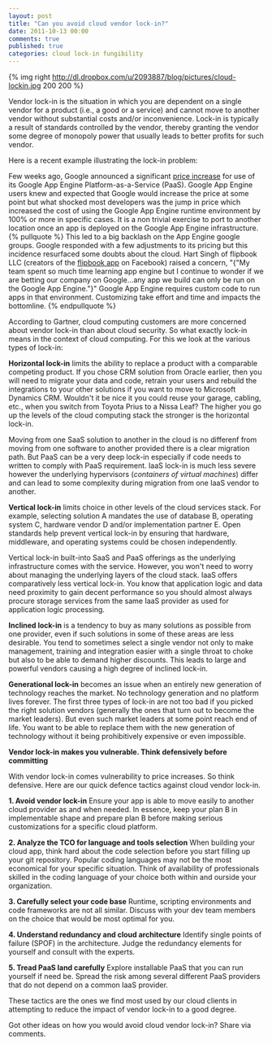 ```yaml
---
layout: post
title: "Can you avoid cloud vendor lock-in?"
date: 2011-10-13 00:00
comments: true
published: true
categories: cloud lock-in fungibility
---
```

{% img right http://dl.dropbox.com/u/2093887/blog/pictures/cloud-lockin.jpg 200 200 %}

Vendor lock-in is the situation in which you are dependent on a single vendor for a product (i.e., a good or a service) and cannot move to another vendor without substantial costs and/or inconvenience. Lock-in is typically a result of standards controlled by the vendor, thereby granting the vendor some degree of monopoly power that usually leads to better profits for such vendor.

Here is a recent example illustrating the lock-in problem: 

Few weeks ago, Google announced a significant [price increase](http://code.google.com/appengine/kb/postpreviewpricing.html) for use of its Google App Engine Platform-as-a-Service (PaaS). Google App Engine users knew and expected that Google would increase the price at some point but what shocked most developers was the jump in price which increased the cost of using the Google App Engine runtime environment by 100% or more in specific cases. It is a non trivial exercise to port to another location once an app is deployed on the Google App Engine infrastructure.
{% pullquote %}
This led to a big backlash on the App Engine google groups. Google responded with a few adjustments to its pricing but this incidence resurfaced some doubts about the cloud. Hart Singh of flipbook LLC (creators of the [flipbook app](http://apps.facebook.com/flipbookapp/) on Facebook) raised a concern, "{"My team spent so much time learning app engine but I continue to wonder if we are betting our company on Google...any app we build can only be run on the Google App Engine."}"
Google App Engine requires custom code to run apps in that environment. Customizing take effort and time and impacts the bottomline. 
{% endpullquote %}

<!--more-->

According to Gartner, cloud computing customers are more concerned about vendor lock-in than about cloud security. So what exactly lock-in means in the context of cloud computing. For this we look at the various types of lock-in:

**Horizontal lock-in** limits the ability to replace a product with a comparable competing product. If you chose CRM solution from Oracle earlier, then you will need to migrate your data and code, retrain your users and rebuild the integrations to your other solutions if you want to move to Microsoft Dynamics CRM. Wouldn't it be nice it you could reuse your garage, cabling, etc., when you switch from Toyota Prius to a Nissa Leaf? The higher you go up the levels of the cloud computing stack the stronger is the horizontal lock-in.

Moving from one SaaS solution to another in the cloud is no differenf from moving from one software to another provided there is a clear migration path. But PaaS can be a very deep lock-in especially if code needs to written to comply with PaaS requirement. IaaS lock-in is much less severe however the underlying hypervisors (_containers of virtual machines_) differ and can lead to some complexity during migration from one IaaS vendor to another.

**Vertical lock-in** limits choice in other levels of the cloud services stack. For example, selecting solution A mandates the use of database B, operating system C, hardware vendor D and/or implementation partner E.  Open standards help prevent vertical lock-in by ensuring that hardware, middleware, and operating systems could be chosen independently.  

Vertical lock-in built-into SaaS and PaaS offerings as the underlying infrastructure comes with the service. However, you won't need to worry about managing the underlying layers of the cloud stack. IaaS offers comparatively less vertical lock-in. You know that application logic and data need proximity to gain decent performance so you should almost always procure storage services from the same IaaS provider as used for application logic processing. 

**Inclined lock-in** is a tendency to buy as many solutions as possible from one provider, even if such solutions in some of these areas are less desirable. You tend to sometimes select a single vendor not only to make management, training and integration easier with a single throat to choke but also to be able to demand higher discounts. This leads to large and powerful vendors causing a high degree of inclined lock-in. 

**Generational lock-in** becomes an issue when an entirely new generation of technology reaches the market. No technology generation and no platform lives forever. The first three types of lock-in are not too bad if you picked the right solution vendors (generally the ones that turn out to become the market leaders). But even such market leaders at some point reach end of life. You want to be able to replace them with the new generation of technology without it being prohibitively expensive or even impossible.

**Vendor lock-in makes you vulnerable. Think defensively before committing**

With vendor lock-in comes vulnerability to price increases. So think defensive. Here are our quick defence tactics against cloud vendor lock-in.

**1. Avoid vendor lock-in** Ensure your app is able to move easily to another cloud provider as and when needed. In essence, keep your plan B in implementable shape and prepare plan B before making serious customizations for a specific cloud platform.

**2. Analyze the TCO for language and tools selection** When building your cloud app, think hard about the code selection before you start filling up your git repository. Popular coding languages may not be the most economical for your specific situation. Think of availability of professionals skilled in the coding language of your choice both within and ourside your organization. 

**3. Carefully select your code base** Runtime, scripting environments and code frameworks are not all similar. Discuss with your dev team members on the choice that would be most optimal for you.

**4. Understand redundancy and cloud architecture** Identify single points of failure (SPOF) in the architecture. Judge the redundancy elements for yourself and consult with the experts. 

**5. Tread PaaS land carefully** Explore installable PaaS that you can run yourself if need be. Spread the risk among several different PaaS providers that do not depend on a common IaaS provider.

These tactics are the ones we find most used by our cloud clients in attempting to reduce the impact of vendor lock-in to a good degree. 

Got other ideas on how you would avoid cloud vendor lock-in? Share via comments.
